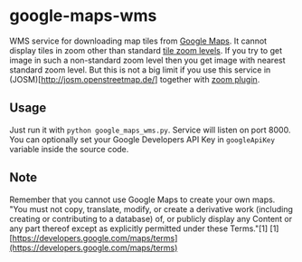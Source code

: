 google-maps-wms
===============

WMS service for downloading map tiles from [Google Maps](http://maps.google.com). It cannot display tiles in zoom other than standard [tile zoom levels](https://developers.google.com/maps/documentation/staticmaps/#Zoomlevels). If you try to get image in such a non-standard zoom level then you get image with nearest standard zoom level. But this is not a big limit if you use this service in (JOSM)[http://josm.openstreetmap.de/] together with [zoom plugin](https://github.com/gumik/josm-zoom).

Usage
-----

Just run it with `python google_maps_wms.py`. Service will listen on port 8000. You can optionally set your Google Developers API Key in `googleApiKey` variable inside the source code.

Note
----
Remember that you cannot use Google Maps to create your own maps.
"You must not copy, translate, modify, or create a derivative work (including creating or contributing to a database) of, or publicly display any Content or any part thereof except as explicitly permitted under these Terms."\[1\]
\[1\][https://developers.google.com/maps/terms](https://developers.google.com/maps/terms)
